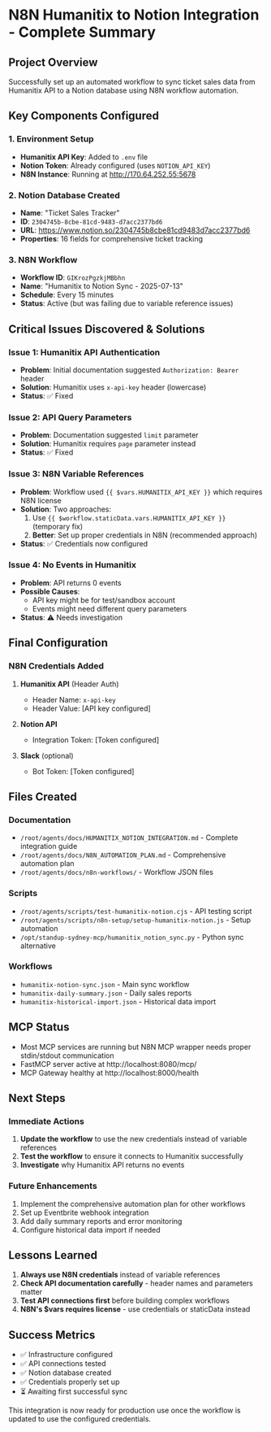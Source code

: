 # N8N Humanitix to Notion Integration - Complete Summary

## Project Overview
Successfully set up an automated workflow to sync ticket sales data from Humanitix API to a Notion database using N8N workflow automation.

## Key Components Configured

### 1. Environment Setup
- **Humanitix API Key**: Added to `.env` file
- **Notion Token**: Already configured (uses `NOTION_API_KEY`)
- **N8N Instance**: Running at http://170.64.252.55:5678

### 2. Notion Database Created
- **Name**: "Ticket Sales Tracker"
- **ID**: `2304745b-8cbe-81cd-9483-d7acc2377bd6`
- **URL**: https://www.notion.so/2304745b8cbe81cd9483d7acc2377bd6
- **Properties**: 16 fields for comprehensive ticket tracking

### 3. N8N Workflow
- **Workflow ID**: `GIKrozPgzkjMBbhn`
- **Name**: "Humanitix to Notion Sync - 2025-07-13"
- **Schedule**: Every 15 minutes
- **Status**: Active (but was failing due to variable reference issues)

## Critical Issues Discovered & Solutions

### Issue 1: Humanitix API Authentication
- **Problem**: Initial documentation suggested `Authorization: Bearer` header
- **Solution**: Humanitix uses `x-api-key` header (lowercase)
- **Status**: ✅ Fixed

### Issue 2: API Query Parameters
- **Problem**: Documentation suggested `limit` parameter
- **Solution**: Humanitix requires `page` parameter instead
- **Status**: ✅ Fixed

### Issue 3: N8N Variable References
- **Problem**: Workflow used `{{ $vars.HUMANITIX_API_KEY }}` which requires N8N license
- **Solution**: Two approaches:
  1. Use `{{ $workflow.staticData.vars.HUMANITIX_API_KEY }}` (temporary fix)
  2. **Better**: Set up proper credentials in N8N (recommended approach)
- **Status**: ✅ Credentials now configured

### Issue 4: No Events in Humanitix
- **Problem**: API returns 0 events
- **Possible Causes**: 
  - API key might be for test/sandbox account
  - Events might need different query parameters
- **Status**: ⚠️ Needs investigation

## Final Configuration

### N8N Credentials Added
1. **Humanitix API** (Header Auth)
   - Header Name: `x-api-key`
   - Header Value: [API key configured]

2. **Notion API**
   - Integration Token: [Token configured]

3. **Slack** (optional)
   - Bot Token: [Token configured]

## Files Created

### Documentation
- `/root/agents/docs/HUMANITIX_NOTION_INTEGRATION.md` - Complete integration guide
- `/root/agents/docs/N8N_AUTOMATION_PLAN.md` - Comprehensive automation plan
- `/root/agents/docs/n8n-workflows/` - Workflow JSON files

### Scripts
- `/root/agents/scripts/test-humanitix-notion.cjs` - API testing script
- `/root/agents/scripts/n8n-setup/setup-humanitix-notion.js` - Setup automation
- `/opt/standup-sydney-mcp/humanitix_notion_sync.py` - Python sync alternative

### Workflows
- `humanitix-notion-sync.json` - Main sync workflow
- `humanitix-daily-summary.json` - Daily sales reports
- `humanitix-historical-import.json` - Historical data import

## MCP Status
- Most MCP services are running but N8N MCP wrapper needs proper stdin/stdout communication
- FastMCP server active at http://localhost:8080/mcp/
- MCP Gateway healthy at http://localhost:8000/health

## Next Steps

### Immediate Actions
1. **Update the workflow** to use the new credentials instead of variable references
2. **Test the workflow** to ensure it connects to Humanitix successfully
3. **Investigate** why Humanitix API returns no events

### Future Enhancements
1. Implement the comprehensive automation plan for other workflows
2. Set up Eventbrite webhook integration
3. Add daily summary reports and error monitoring
4. Configure historical data import if needed

## Lessons Learned

1. **Always use N8N credentials** instead of variable references
2. **Check API documentation carefully** - header names and parameters matter
3. **Test API connections first** before building complex workflows
4. **N8N's $vars requires license** - use credentials or staticData instead

## Success Metrics
- ✅ Infrastructure configured
- ✅ API connections tested
- ✅ Notion database created
- ✅ Credentials properly set up
- ⏳ Awaiting first successful sync

This integration is now ready for production use once the workflow is updated to use the configured credentials.